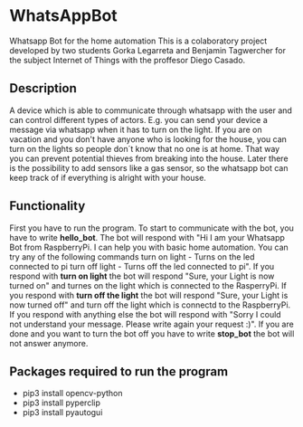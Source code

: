 # **WhatsAppBot**
Whatsapp Bot for the home automation
This is a colaboratory project developed by two students Gorka Legarreta and Benjamin Tagwercher for the subject Internet of Things with the proffesor Diego Casado.
## **Description**
A device which is able to communicate through whatsapp with the user and can control different types of actors. E.g. you can send your device a message via whatsapp when it has to turn on the light. If you are on vacation and you don't have anyone who is looking for the house, you can turn on the lights so people don´t know that no one is at home. That way you can prevent potential thieves from breaking into the house. 
Later there is the possibility to add sensors like a gas sensor, so the whatsapp bot can keep track of if everything is alright with your house.
## **Functionality**
First you have to run the program. To start to communicate with the bot, you have to write **hello_bot**. The bot will respond with "Hi I am your Whatsapp Bot from RaspberryPi. I can help you with basic home automation. You can try any of the following commands turn on light - Turns on the led connected to pi turn off light - Turns off the led connected to pi". If you respond with **turn on light** the bot will respond "Sure, your Light is now turned on" and turnes on the light which is connected to the RasperryPi. If you respond with **turn off the light** the bot will respond "Sure, your Light is now turned off" and turn off the light which is connectd to the RaspberryPi. If you respond with anything else the bot will respond with "Sorry I could not understand your message. Please write again your request :)". If you are done and you want to turn the bot off you have to write **stop_bot** the bot will not answer anymore.
## **Packages required to run the program**
  - pip3 install opencv-python
  - pip3 install pyperclip
  - pip3 install pyautogui
